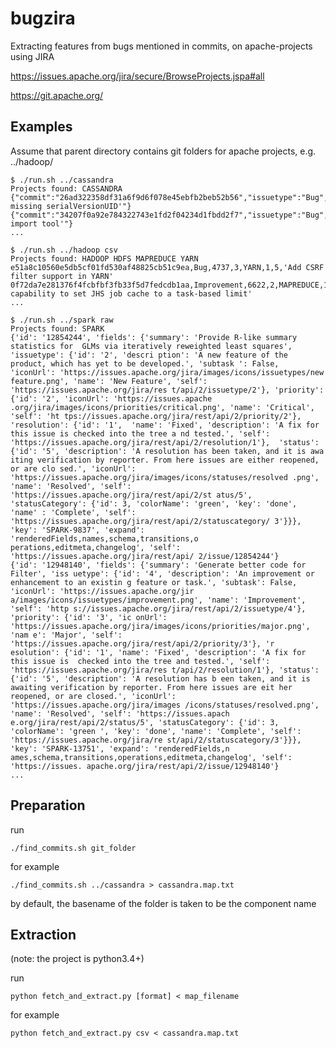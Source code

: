 # bugzira
Extracting features from bugs mentioned in commits, on apache-projects using JIRA

https://issues.apache.org/jira/secure/BrowseProjects.jspa#all

https://git.apache.org/

## Examples
Assume that parent directory contains git folders for apache projects, e.g. ../hadoop/

    $ ./run.sh ../cassandra 
    Projects found: CASSANDRA
    {"commit":"26ad322358df31a6f9d6f078e45ebfb2beb52b56","issuetype":"Bug","key":"1686","priority":"4","project":"CASSANDRA","resolution":"1","status":"5","summary":"'o.a.c.dht.AbstractBounds missing serialVersionUID'"}
    {"commit":"34207f0a92e784322743e1fd2f04234d1fbdd2f7","issuetype":"Bug","key":"499","priority":"4","project":"CASSANDRA","resolution":"1","status":"5","summary":"'SSTable import tool'"}
    ...

    $ ./run.sh ../hadoop csv
    Projects found: HADOOP HDFS MAPREDUCE YARN
    e51a8c10560e5db5cf01fd530af48825cb51c9ea,Bug,4737,3,YARN,1,5,'Add CSRF filter support in YARN'
    0f72da7e281376f4fcbfbf3fb33f5d7fedcdb1aa,Improvement,6622,2,MAPREDUCE,1,5,'Add capability to set JHS job cache to a task-based limit'
    ...
    
    $ ./run.sh ../spark raw
    Projects found: SPARK
    {'id': '12854244', 'fields': {'summary': 'Provide R-like summary statistics for  GLMs via iteratively reweighted least squares', 'issuetype': {'id': '2', 'descri ption': 'A new feature of the product, which has yet to be developed.', 'subtask ': False, 'iconUrl': 'https://issues.apache.org/jira/images/icons/issuetypes/new feature.png', 'name': 'New Feature', 'self': 'https://issues.apache.org/jira/res t/api/2/issuetype/2'}, 'priority': {'id': '2', 'iconUrl': 'https://issues.apache .org/jira/images/icons/priorities/critical.png', 'name': 'Critical', 'self': 'ht tps://issues.apache.org/jira/rest/api/2/priority/2'}, 'resolution': {'id': '1',  'name': 'Fixed', 'description': 'A fix for this issue is checked into the tree a nd tested.', 'self': 'https://issues.apache.org/jira/rest/api/2/resolution/1'},  'status': {'id': '5', 'description': 'A resolution has been taken, and it is awa iting verification by reporter. From here issues are either reopened, or are clo sed.', 'iconUrl': 'https://issues.apache.org/jira/images/icons/statuses/resolved .png', 'name': 'Resolved', 'self': 'https://issues.apache.org/jira/rest/api/2/st atus/5', 'statusCategory': {'id': 3, 'colorName': 'green', 'key': 'done', 'name' : 'Complete', 'self': 'https://issues.apache.org/jira/rest/api/2/statuscategory/ 3'}}}, 'key': 'SPARK-9837', 'expand': 'renderedFields,names,schema,transitions,o perations,editmeta,changelog', 'self': 'https://issues.apache.org/jira/rest/api/ 2/issue/12854244'}
    {'id': '12948140', 'fields': {'summary': 'Generate better code for Filter', 'iss uetype': {'id': '4', 'description': 'An improvement or enhancement to an existin g feature or task.', 'subtask': False, 'iconUrl': 'https://issues.apache.org/jir a/images/icons/issuetypes/improvement.png', 'name': 'Improvement', 'self': 'http s://issues.apache.org/jira/rest/api/2/issuetype/4'}, 'priority': {'id': '3', 'ic onUrl': 'https://issues.apache.org/jira/images/icons/priorities/major.png', 'nam e': 'Major', 'self': 'https://issues.apache.org/jira/rest/api/2/priority/3'}, 'r esolution': {'id': '1', 'name': 'Fixed', 'description': 'A fix for this issue is  checked into the tree and tested.', 'self': 'https://issues.apache.org/jira/res t/api/2/resolution/1'}, 'status': {'id': '5', 'description': 'A resolution has b een taken, and it is awaiting verification by reporter. From here issues are eit her reopened, or are closed.', 'iconUrl': 'https://issues.apache.org/jira/images /icons/statuses/resolved.png', 'name': 'Resolved', 'self': 'https://issues.apach e.org/jira/rest/api/2/status/5', 'statusCategory': {'id': 3, 'colorName': 'green ', 'key': 'done', 'name': 'Complete', 'self': 'https://issues.apache.org/jira/re st/api/2/statuscategory/3'}}}, 'key': 'SPARK-13751', 'expand': 'renderedFields,n ames,schema,transitions,operations,editmeta,changelog', 'self': 'https://issues. apache.org/jira/rest/api/2/issue/12948140'}
    ...

## Preparation
run

    ./find_commits.sh git_folder
for example

    ./find_commits.sh ../cassandra > cassandra.map.txt
by default, the basename of the folder is taken to be the component name

## Extraction
(note: the project is python3.4+)

run 

    python fetch_and_extract.py [format] < map_filename

for example

    python fetch_and_extract.py csv < cassandra.map.txt

